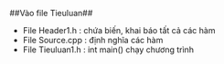 ##Vào file Tieuluan##
- File Header1.h : chứa biến, khai báo tất cả các hàm
- File Source.cpp : định nghĩa các hàm
- File Tieuluan1.h : int main() chạy chương trình

